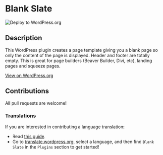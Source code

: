 # Blank Slate

![Deploy to WordPress.org](https://github.com/wp-blank-slate/blank-slate/workflows/Deploy%20to%20WordPress.org/badge.svg?branch=master&event=push)

## Description

This WordPress plugin creates a page template giving you a blank page so only the content of the page is displayed. Header and footer are totally empty. This is great for page builders (Beaver Builder, Divi, etc), landing pages and squeeze pages.

[View on WordPress.org](https://wordpress.org/plugins/blank-slate/)

## Contributions
All pull requests are welcome!

### Translations
If you are interested in contributing a language translation:

- Read [this guide](https://make.wordpress.org/polyglots/handbook/tools/glotpress-translate-wordpress-org/).
- Go to [translate.wordpress.org](https://translate.wordpress.org/), select a language, and then find `Blank Slate` in the `Plugins` section to get started!
